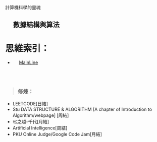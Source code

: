計算機科學的靈魂
   ## &#160;&#160;&#160;&#160;&#160;數據結構與算法


 # 思維索引：
   * &#160;&#160;&#160;&#160;&#160;[MainLine](https://github.com/Lost-Monument/NeuralLine/blob/%E8%A1%93%E9%9B%86-COMPUTER/%E6%80%9D%E7%B6%AD%E7%B4%A2%E5%BC%95/MainLine.md)
         
<br />
<br />

 > ### 修煉：
   * LEETCODE[日結]
   * Stu DATA STRUCTURE & ALGORITHM [A chapter of Introduction to Algorithm/webpage] [周結]
   * 巛之越-千代[月結]
   * Artificial Intelligence[周結]
   * PKU Online Judge/Google Code Jam[月結]
